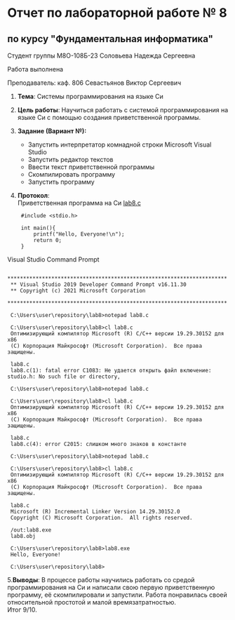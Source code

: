# Отчет по лабораторной работе № 8
## по курсу "Фундаментальная информатика"

Студент группы М8О-108Б-23 Соловьева Надежда Сергеевна

Работа выполнена 

Преподаватель: каф. 806 Севастьянов Виктор Сергеевич

1. **Тема**: Системы программирования на языке Си
2. **Цель работы**: Научиться работать с системой программирования на языке Си с помощью создания приветственной программы.
3. **Задание (Вариант №):**
   - Запустить интерпретатор комнадной строки Microsoft Visual Studio  
   - Запустить редактор текстов  
   - Ввести текст приветственной программы  
   - Скомпилировать программу  
   - Запустить программу  


4. **Протокол**:  
  Приветственная программа на Си  [lab8.c](/lab8.c)  
   ```
    #include <stdio.h>

    int main(){
        printf("Hello, Everyone!\n");
        return 0;
    }
   ```
  Visual Studio Command Prompt  
   ``` 
    **********************************************************************
    ** Visual Studio 2019 Developer Command Prompt v16.11.30
    ** Copyright (c) 2021 Microsoft Corporation
    **********************************************************************
    
    C:\Users\user\repository\lab8>notepad lab8.c
    
    C:\Users\user\repository\lab8>cl lab8.c
    Оптимизирующий компилятор Microsoft (R) C/C++ версии 19.29.30152 для x86
    (C) Корпорация Майкрософт (Microsoft Corporation).  Все права защищены.
    
    lab8.c
    lab8.c(1): fatal error C1083: Не удается открыть файл включение: studio.h: No such file or directory,
    
    C:\Users\user\repository\lab8>notepad lab8.c
    
    C:\Users\user\repository\lab8>cl lab8.c
    Оптимизирующий компилятор Microsoft (R) C/C++ версии 19.29.30152 для x86
    (C) Корпорация Майкрософт (Microsoft Corporation).  Все права защищены.
    
    lab8.c
    lab8.c(4): error C2015: слишком много знаков в константе
    
    C:\Users\user\repository\lab8>notepad lab8.c
    
    C:\Users\user\repository\lab8>cl lab8.c
    Оптимизирующий компилятор Microsoft (R) C/C++ версии 19.29.30152 для x86
    (C) Корпорация Майкрософт (Microsoft Corporation).  Все права защищены.
    
    lab8.c
    Microsoft (R) Incremental Linker Version 14.29.30152.0
    Copyright (C) Microsoft Corporation.  All rights reserved.
    
    /out:lab8.exe
    lab8.obj
    
    C:\Users\user\repository\lab8>lab8.exe
    Hello, Everyone!
    
    C:\Users\user\repository\lab8>
```

  5.**Выводы**: В процессе работы научились работать со средой программирования на Си и написали свою первую приветственную программу, её скомпилировали и запустили. Работа понравилась своей относительной простотой и малой времязатратностью.  
  Итог 9/10.
